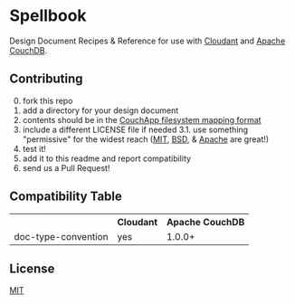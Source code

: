 # Spellbook

Design Document Recipes &amp; Reference for use with
[Cloudant](http://cloudant.com/) and [Apache CouchDB](http://couchdb.apache.org/).

## Contributing

0. fork this repo
1. add a directory for your design document
2. contents should be in the [CouchApp filesystem mapping format](http://couchapp.org/page/filesystem-mapping)
3. include a different LICENSE file if needed
3.1. use something "permissive" for the widest reach ([MIT](http://choosealicense.com/licenses/mit/),
[BSD](http://choosealicense.com/licenses/bsd/), & [Apache](http://choosealicense.com/licenses/apache/) are great!)
4. test it!
5. add it to this readme and report compatibility
6. send us a Pull Request!

## Compatibility Table

<table>
 <tr><th></th><th>Cloudant</th><th>Apache CouchDB</th></tr>
 <tr>
  <td>doc-type-convention</td>
  <td>yes</td>
  <td>1.0.0+</td>
 </tr>
</table>

## License

[MIT](http://opensource.org/licenses/mit)
